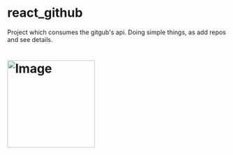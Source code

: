 # react_github
Project which consumes the gitgub's api. Doing simple things, as add repos and see details.

<h1 align="left">
    <img alt="Image" src="https://i.imgur.com/zJ46Mi8.png" width="200px" />
</h1>
